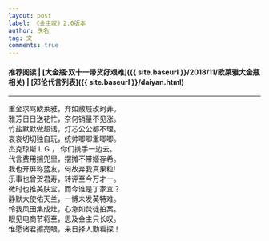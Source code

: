 ```yaml
---
layout: post
label: 《金主叹》2.0版本
author: 佚名
tag: 文
comments: true
---
```

#### 推荐阅读 | [大金瓶:双十一带货好艰难]({{ site.baseurl }}/2018/11/欧莱雅大金瓶相关) | [邓伦代言列表]({{ site.baseurl }}/daiyan.html) 
---
重金求骂欧莱雅，弃如敝屐玫珂菲。   
雅芳日日送花忙，奈何销量不见涨。   
竹盐默默做超话，灯芯公公都不理。   
哀哀切切独自玩，统帅唧唧重唧唧。   
杰克琼斯 L G ， 你们携手一边去。   
代言费用揣兜里，摆摊不带姬存希。   
我也开屏称蓝友，何故弃我真果粒!   
乐事也曾贺君寿，转评至今万才一。   
微时也推美肤宝，而今谁是丁家宜？   
静默大使佑天兰，一博未发英特难。   
怜我风田集成灶，心急如焚徒拍案。   
眼见电商节将至，思及金主只长叹。   
惟愿诸君擦亮眼，来日择人勤看探！  